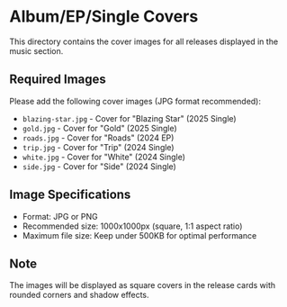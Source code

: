 # Album/EP/Single Covers

This directory contains the cover images for all releases displayed in the music section.

## Required Images

Please add the following cover images (JPG format recommended):

- `blazing-star.jpg` - Cover for "Blazing Star" (2025 Single)
- `gold.jpg` - Cover for "Gold" (2025 Single)
- `roads.jpg` - Cover for "Roads" (2024 EP)
- `trip.jpg` - Cover for "Trip" (2024 Single)
- `white.jpg` - Cover for "White" (2024 Single)
- `side.jpg` - Cover for "Side" (2024 Single)

## Image Specifications

- Format: JPG or PNG
- Recommended size: 1000x1000px (square, 1:1 aspect ratio)
- Maximum file size: Keep under 500KB for optimal performance

## Note

The images will be displayed as square covers in the release cards with rounded corners and shadow effects.
